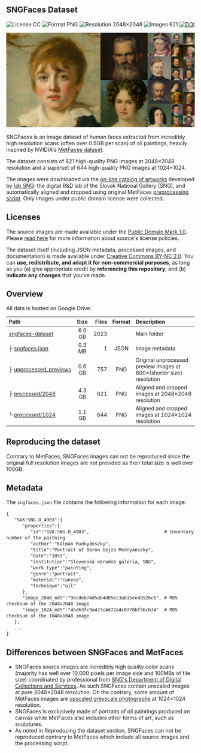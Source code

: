 ## SNGFaces Dataset
![License CC](https://img.shields.io/badge/license-CC-green.svg?style=plastic)
![Format PNG](https://img.shields.io/badge/format-PNG-green.svg?style=plastic)
![Resolution 2048&times;2048](https://img.shields.io/badge/resolution-2048&times;2048-green.svg?style=plastic)
![Images 621](https://img.shields.io/badge/images-621-green.svg?style=plastic)
[![DOI](https://zenodo.org/badge/307103640.svg)](https://zenodo.org/badge/latestdoi/307103640)

![Teaser image](./img/sngfaces-teaser.png)

SNGFaces is an image dataset of human faces extracted from incredibly high resolution scans (often over 0.5GB per scan) of oil paintings,
 heavily inspired by NVIDIA's [MetFaces dataset](https://github.com/NVlabs/metfaces-dataset).

The dataset consists of 621 high-quality PNG images at 2048&times;2048 resolution and
 a superset of 644 high-quality PNG images at 1024&times;1024.
  
The images were downloaded via the [on-line catalog of artworks](https://www.webumenia.sk/en) developed by [lab.SNG](https://github.com/SlovakNationalGallery): the digital R&D lab of the Slovak National Gallery (SNG),
 and automatically aligned and cropped using original MetFaces [preprocessing script](https://github.com/NVlabs/metfaces-dataset/blob/master/metfaces.py). Only images under public domain license were collected.

## Licenses

The source images are made available under the [Public Domain Mark 1.0](https://creativecommons.org/publicdomain/mark/1.0/).
 Please [read here](https://www.webumenia.sk/en/informacie) for more information about source's license policies.

The dataset itself (including JSON metadata, processed images, and documentation) is made available under [Creative Commons BY-NC 2.0](https://creativecommons.org/licenses/by-nc/2.0/). You can **use, redistribute, and adapt it for non-commercial purposes**, as long as you (a) give appropriate credit by **referencing this repository**, and (b) **indicate any changes** that you've made.


## Overview

All data is hosted on Google Drive:

| Path | Size | Files | Format | Description  
| :--- | :--: | ----: | :----: | :----------  
| [sngfaces-dataset](https://drive.google.com/drive/folders/1bqRq-nIXn5k-Q5Ua5aoU_vCJKhZPhscX) | 6.0 GB | 2023 | | Main folder  
| &boxvr;&nbsp;[sngfaces.json](https://drive.google.com/file/d/1gLdDOMmY3owY-O4T7mvvOGNb4xmTq4D2) | 0.3 MB | 1 | JSON | Image metadata  
| &boxvr;&nbsp;[unprocessed_previews](https://drive.google.com/drive/folders/1J7y2tGvdO8c3mM8-ehchxfNVBhyVgWdC) | 0.6 GB | 757 | PNG | Original unprocessed preview images at 800&times;(shorter size) resolution  
| &boxvr;&nbsp;[processed/2048](https://drive.google.com/drive/folders/1CznCoaCrm1jnLmPrbmuUgAPPt-5SZXHE) | 4.3 GB | 621 | PNG | Aligned and cropped images  at 2048&times;2048 resolution 
| &boxur;&nbsp;[processed/1024](https://drive.google.com/drive/folders/1_Ddr__nik0hov_1RObmkeeylZYLDa7Vx) | 1.1 GB | 644 | PNG | Aligned and cropped images  at 1024&times;1024 resolution

## Reproducing the dataset

Contrary to MetFaces, SNGFaces images can not be reproduced since the original full resolution images are not provided as
their total size is well over 100GB.

## Metadata

The `sngfaces.json` file contains the following information for each image:

```
{
   "SVK:SNG.O_4903":{
      "properties":{
         "id":"SVK:SNG.O_4903",                            # Inventory number of the paitning
         "author":"Kálmán Rudnyánszky",
         "title":"Portrait of Baron Gejza Mednyánszky",
         "date":"1855",
         "institution":"Slovenská národná galéria, SNG",
         "work type":"painting",
         "genre":"portrait",
         "material":"canvas",
         "technique":"oil"
      },
      "image_2048_md5":"9ecdeb74d5ab4d05ec3ab15ee49526c6", # MD5 checksum of the 2048x2048 image
      "image_1024_md5":"4bd63fc9a473c4d72a4c0778bf36cb74"  # MD5 checksum of the 1048x1048 image
   },
   ...
}
```

## Differences between SNGFaces and MetFaces
* SNGFaces source images are incredibly high quality color scans (majority has well over 10,000 pixels per image side and 100MBs of file size) coordinated by professional from [SNG's Department of Digital Collections and Services](http://2011.sng.sk/en/uvod/o-sng/useky-a-oddelenia/usek-vyskumu-a-rozvoja/cedvu-a-digitalne-zbierky).
As such SNGFaces contain unscaled images at pure 2048&times;2048 resolution. On the contrary, some amount of MetFaces images are [upscaled greyscale photographs](https://drive.google.com/drive/folders/1iChdwdW7mZFUyivKtDwL8ehCNhYKQz6D)
at 1024&times;1024 resolution.
* SNGFaces is exclusively made of portraits of oil paintings produced on canvas while MetFaces also includes other forms of art, such as sculptures. 
* As noted in Reproducing the dataset section, SNGFaces can not be reproduced contrary to MetFaces which include all source images and the processing script.